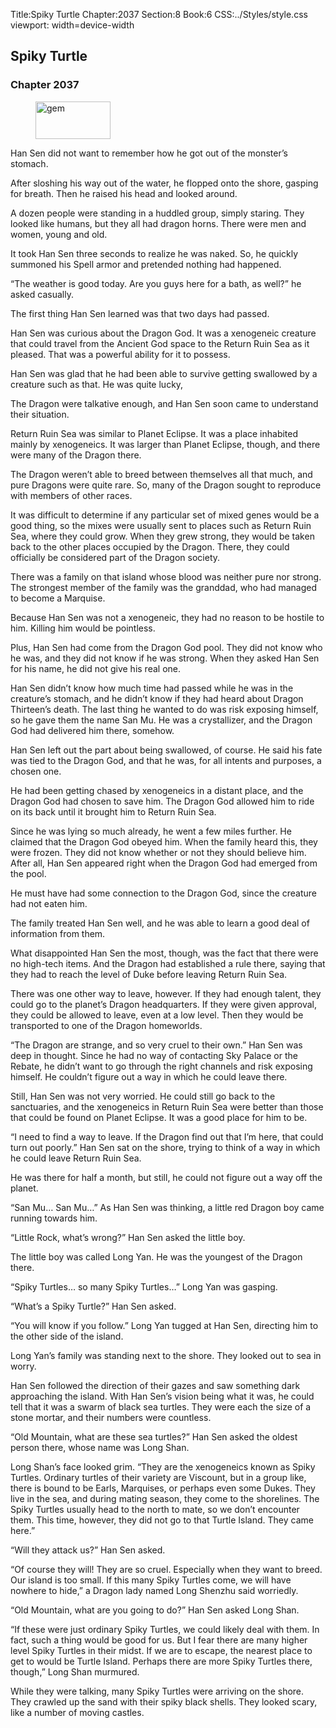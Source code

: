 Title:Spiky Turtle 
Chapter:2037 
Section:8 
Book:6 
CSS:../Styles/style.css 
viewport: width=device-width
  
## Spiky Turtle
### Chapter 2037
  
<figure>
	<img src="../Images/gem.gif" alt="gem" id="gem" width="120" height="60" />
</figure>
  

  
Han Sen did not want to remember how he got out of the monster’s stomach.

After sloshing his way out of the water, he flopped onto the shore, gasping for breath. Then he raised his head and looked around.

A dozen people were standing in a huddled group, simply staring. They looked like humans, but they all had dragon horns. There were men and women, young and old.

It took Han Sen three seconds to realize he was naked. So, he quickly summoned his Spell armor and pretended nothing had happened.

“The weather is good today. Are you guys here for a bath, as well?” he asked casually.

The first thing Han Sen learned was that two days had passed.

Han Sen was curious about the Dragon God. It was a xenogeneic creature that could travel from the Ancient God space to the Return Ruin Sea as it pleased. That was a powerful ability for it to possess.

Han Sen was glad that he had been able to survive getting swallowed by a creature such as that. He was quite lucky,

The Dragon were talkative enough, and Han Sen soon came to understand their situation.

Return Ruin Sea was similar to Planet Eclipse. It was a place inhabited mainly by xenogeneics. It was larger than Planet Eclipse, though, and there were many of the Dragon there.

The Dragon weren’t able to breed between themselves all that much, and pure Dragons were quite rare. So, many of the Dragon sought to reproduce with members of other races.

It was difficult to determine if any particular set of mixed genes would be a good thing, so the mixes were usually sent to places such as Return Ruin Sea, where they could grow. When they grew strong, they would be taken back to the other places occupied by the Dragon. There, they could officially be considered part of the Dragon society.

There was a family on that island whose blood was neither pure nor strong. The strongest member of the family was the granddad, who had managed to become a Marquise.

Because Han Sen was not a xenogeneic, they had no reason to be hostile to him. Killing him would be pointless.

Plus, Han Sen had come from the Dragon God pool. They did not know who he was, and they did not know if he was strong. When they asked Han Sen for his name, he did not give his real one.

Han Sen didn’t know how much time had passed while he was in the creature’s stomach, and he didn’t know if they had heard about Dragon Thirteen’s death. The last thing he wanted to do was risk exposing himself, so he gave them the name San Mu. He was a crystallizer, and the Dragon God had delivered him there, somehow.

Han Sen left out the part about being swallowed, of course. He said his fate was tied to the Dragon God, and that he was, for all intents and purposes, a chosen one.

He had been getting chased by xenogeneics in a distant place, and the Dragon God had chosen to save him. The Dragon God allowed him to ride on its back until it brought him to Return Ruin Sea.

Since he was lying so much already, he went a few miles further. He claimed that the Dragon God obeyed him. When the family heard this, they were frozen. They did not know whether or not they should believe him. After all, Han Sen appeared right when the Dragon God had emerged from the pool.

He must have had some connection to the Dragon God, since the creature had not eaten him.

The family treated Han Sen well, and he was able to learn a good deal of information from them.

What disappointed Han Sen the most, though, was the fact that there were no high-tech items. And the Dragon had established a rule there, saying that they had to reach the level of Duke before leaving Return Ruin Sea.

There was one other way to leave, however. If they had enough talent, they could go to the planet’s Dragon headquarters. If they were given approval, they could be allowed to leave, even at a low level. Then they would be transported to one of the Dragon homeworlds.

“The Dragon are strange, and so very cruel to their own.” Han Sen was deep in thought. Since he had no way of contacting Sky Palace or the Rebate, he didn’t want to go through the right channels and risk exposing himself. He couldn’t figure out a way in which he could leave there.

Still, Han Sen was not very worried. He could still go back to the sanctuaries, and the xenogeneics in Return Ruin Sea were better than those that could be found on Planet Eclipse. It was a good place for him to be.

“I need to find a way to leave. If the Dragon find out that I’m here, that could turn out poorly.” Han Sen sat on the shore, trying to think of a way in which he could leave Return Ruin Sea.

He was there for half a month, but still, he could not figure out a way off the planet.

“San Mu… San Mu…” As Han Sen was thinking, a little red Dragon boy came running towards him.

“Little Rock, what’s wrong?” Han Sen asked the little boy.

The little boy was called Long Yan. He was the youngest of the Dragon there.

“Spiky Turtles… so many Spiky Turtles…” Long Yan was gasping.

“What’s a Spiky Turtle?” Han Sen asked.

“You will know if you follow.” Long Yan tugged at Han Sen, directing him to the other side of the island.

Long Yan’s family was standing next to the shore. They looked out to sea in worry.

Han Sen followed the direction of their gazes and saw something dark approaching the island. With Han Sen’s vision being what it was, he could tell that it was a swarm of black sea turtles. They were each the size of a stone mortar, and their numbers were countless.

“Old Mountain, what are these sea turtles?” Han Sen asked the oldest person there, whose name was Long Shan.

Long Shan’s face looked grim. “They are the xenogeneics known as Spiky Turtles. Ordinary turtles of their variety are Viscount, but in a group like, there is bound to be Earls, Marquises, or perhaps even some Dukes. They live in the sea, and during mating season, they come to the shorelines. The Spiky Turtles usually head to the north to mate, so we don’t encounter them. This time, however, they did not go to that Turtle Island. They came here.”

“Will they attack us?” Han Sen asked.

“Of course they will! They are so cruel. Especially when they want to breed. Our island is too small. If this many Spiky Turtles come, we will have nowhere to hide,” a Dragon lady named Long Shenzhu said worriedly.

“Old Mountain, what are you going to do?” Han Sen asked Long Shan.

“If these were just ordinary Spiky Turtles, we could likely deal with them. In fact, such a thing would be good for us. But I fear there are many higher level Spiky Turtles in their midst. If we are to escape, the nearest place to get to would be Turtle Island. Perhaps there are more Spiky Turtles there, though,” Long Shan murmured.

While they were talking, many Spiky Turtles were arriving on the shore. They crawled up the sand with their spiky black shells. They looked scary, like a number of moving castles.